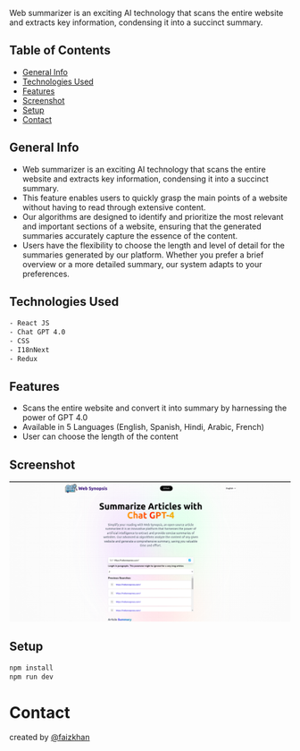 Web summarizer is an exciting AI technology that scans the entire website and extracts key information, condensing it into a succinct summary.

## Table of Contents

- [General Info](#general-info)
- [Technologies Used](#technologies-used)
- [Features](#features)
- [Screenshot](#screenshot)
- [Setup](#setup)
- [Contact](#contact)

## General Info

- Web summarizer is an exciting AI technology that scans the entire website and extracts key information, condensing it into a succinct summary.
- This feature enables users to quickly grasp the main points of a website without having to read through extensive content.
- Our algorithms are designed to identify and prioritize the most relevant and important sections of a website, ensuring that the generated summaries accurately capture the essence of the content.
- Users have the flexibility to choose the length and level of detail for the summaries generated by our platform. Whether you prefer a brief overview or a more detailed summary, our system adapts to your preferences.

## Technologies Used

```
- React JS
- Chat GPT 4.0
- CSS
- I18nNext
- Redux
```

## Features

- Scans the entire website and convert it into summary by harnessing the power of GPT 4.0
- Available in 5 Languages (English, Spanish, Hindi, Arabic, French)
- User can choose the length of the content

## Screenshot

![Example screenshot](summariser.png)

## Setup

```
npm install
npm run dev
```

# Contact

created by [@faizkhan](https://www.faizkhan.xyz/)
